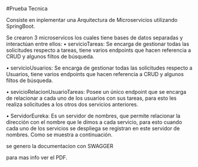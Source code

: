 #Prueba Tecnica

Consiste en inplementar una Arquitectura de Microservicios utilizando SpringBoot.

Se crearon 3 microservicos los cuales tiene bases de datos separadas y interactúan entre ellos:
•	servicioTareas: Se encarga de gestionar todas las solicitudes respecto a tareas, tiene varios endpoints que hacen referencia a CRUD y algunos filtos de búsqueda.

•	servicioUsuarios: Se encarga de gestionar todas las solicitudes respecto a Usuarios, tiene varios endpoints que hacen referencia a CRUD y algunos filtos de búsqueda.

•	sevicioRelacionUsuarioTareas: Posee un único endpoint que se encarga de relacionar a cada uno de los usuarios con sus tareas, para esto les realiza solicitudes a los otros dos servicios anteriores.

•	ServidorEureka: Es un servidor de nombres, que permite relacionar la dirección con el nombre que le dimos a cada servicio, para esto cuando cada uno de los servicios se despliega se registran en este servidor de nombres. Como se muestra a continuación.


se genero la documentacion con SWAGGER

para mas info ver el PDF.
